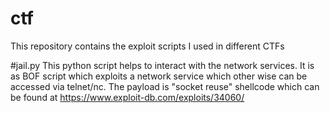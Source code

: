 # ctf
This repository contains the exploit scripts I used in different CTFs

#jail.py
This python script helps to interact with the network services. It is as BOF script which exploits a network service which other wise can be accessed via telnet/nc. The payload is "socket reuse" shellcode which can be found at https://www.exploit-db.com/exploits/34060/
